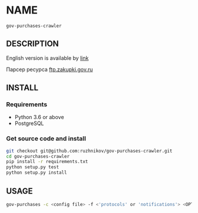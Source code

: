 # NAME

    gov-purchases-crawler

## DESCRIPTION

English version is available by [link](README_en.md)

Парсер ресурса [ftp.zakupki.gov.ru](ftp://ftp.zakupki.gov.ru/fcs_regions)

<!-- ..... -->

## INSTALL

### Requirements

* Python 3.6 or above
* PostgreSQL

### Get source code and install

```bash
git checkout git@github.com:ruzhnikov/gov-purchases-crawler.git
cd gov-purchases-crawler
pip install -r requirements.txt
python setup.py test
python setup.py install
```

## USAGE

```bash
gov-purchases -c <config file> -f <'protocols' or 'notifications'> <OPTIONAL ARGUMENTS>
```
